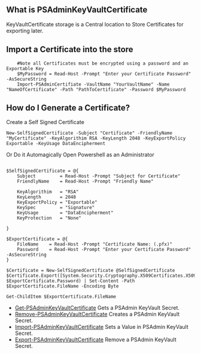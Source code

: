 
## What is PSAdminKeyVaultCertificate

KeyVaultCertificate storage is a Central location to Store Certificates for exporting later.

## Import a Certificate into the store
```
    #Note all Certificates must be encrypted using a password and an Exportable Key
    $MyPassword = Read-Host -Prompt "Enter your Certificate Password" -AsSecureString
    Import-PSAdminCertifiate -VaultName "YourVaultName" -Name "NameOfCertificate" -Path "PathToCertificate" -Password $MyPassword
```

## How do I Generate a Certificate?

Create a Self Signed Certificate

```
New-SelfSignedCertificate -Subject "Certificate" -FriendlyName "MyCertificate" -KeyAlgorithim RSA -KeyLength 2048 -KeyExportPolicy Exportable -KeyUsage DataEncipherment
```

Or Do it Automagically
Open Powershell as an Administrator
```

$SelfSignedCertificate = @{
    Subject         = Read-Host -Prompt "Subject for Certificate"
    FriendlyName    = Read-Host -Prompt "Friendly Name"

    KeyAlgorithim   = "RSA"
    KeyLength       = 2048
    KeyExportPolicy = "Exportable"
    KeySpec         = "Signature"
    KeyUsage        = "DataEncipherment"
    KeyProtection   = "None"

}

$ExportCertificate = @{
    FileName    = Read-Host -Prompt "Certificate Name: (.pfx)"
    Password    = Read-Host -Prompt "Enter your Certificate Password" -AsSecureString
}

$Certificate = New-SelfSignedCertificate @SelfSignedCertificate
$Certificate.Export([System.Security.Cryptography.X509Certificates.X509ContentType]::Pkcs12, $ExportCertificate.Password) | Set-Content -Path $ExportCertificate.FileName -Encoding Byte

Get-ChildItem $ExportCertificate.FileName
```


* [Get-PSAdminKeyVaultCertificate][GetCommand] Gets a PSAdmin KeyVault Secret.
* [Remove-PSAdminKeyVaultCertificate][NewCommand] Creates a PSAdmin KeyVault Secret.
* [Import-PSAdminKeyVaultCertificate][SetCommand] Sets a Value in PSAdmin KeyVault Secret.
* [Export-PSAdminKeyVaultCertificate][RemoveCommand] Remove a PSAdmin KeyVault Secret.

[GetCommand]: https://github.com/romero126/PSAdmin/blob/master/Docs/Commands/Get-PSAdminKeyVaultSecret.md
[NewCommand]: https://github.com/romero126/PSAdmin/blob/master/Docs/Commands/New-PSAdminKeyVaultSecret.md
[SetCommand]: https://github.com/romero126/PSAdmin/blob/master/Docs/Commands/Set-PSAdminKeyVaultSecret.md
[RemoveCommand]: https://github.com/romero126/PSAdmin/blob/master/Docs/Commands/Remove-PSAdminKeyVaultSecret.md
